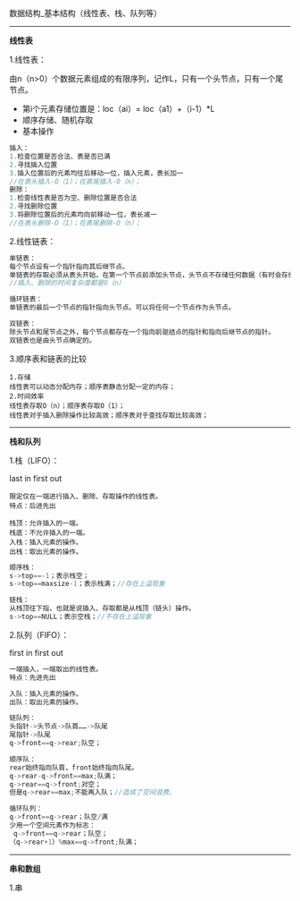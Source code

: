数据结构_基本结构（线性表、栈、队列等）



---

**线性表**

1.线性表：

由n（n>0）个数据元素组成的有限序列，记作L，只有一个头节点，只有一个尾节点。

- 第i个元素存储位置是：loc（ai）= loc（a1）+（i-1）*L
- 顺序存储、随机存取
- 基本操作

```c
插入：
1.检查位置是否合法、表是否已满
2.寻找插入位置
3.插入位置后的元素均往后移动一位，插入元素，表长加一
//在表头插入-O（1）；在表尾插入-O（n）；
删除：
1.检查线性表是否为空、删除位置是否合法
2.寻找删除位置
3.将删除位置后的元素均向前移动一位，表长减一
//在表头删除-O（1）；在表尾删除-O（n）；
```

2.线性链表：

```c
单链表：
每个节点设有一个指针指向其后继节点。
单链表的存取必须从表头开始，在第一个节点前添加头节点，头节点不存储任何数据（有时会存储表的长度）。
//插入、删除的时间复杂度都是O（n）

循环链表：
单链表的最后一个节点的指针指向头节点。可以将任何一个节点作为头节点。

双链表：
除头节点和尾节点之外，每个节点都存在一个指向前驱结点的指针和指向后继节点的指针。
双链表也是由头节点确定的。

```

3.顺序表和链表的比较

```
1.存储
线性表可以动态分配内存；顺序表静态分配一定的内存；
2.时间效率
线性表存取O（n）；顺序表存取O（1）；
线性表对于插入删除操作比较高效；顺序表对于查找存取比较高效；
```



---

**栈和队列**

1.栈（LIFO）：

last in first out

```
限定仅在一端进行插入、删除、存取操作的线性表。
特点：后进先出

栈顶：允许插入的一端。
栈底：不允许插入的一端。
入栈：插入元素的操作。
出栈：取出元素的操作。
```

```c
顺序栈：
s->top==-1；表示栈空；
s->top==maxsize-1；表示栈满；//存在上溢现象

链栈：
从栈顶往下指，也就是说插入、存取都是从栈顶（链头）操作。
s->top==NULL；表示空栈；//不存在上溢现象

```

2.队列（FIFO）：

first in first out

```c
一端插入，一端取出的线性表。
特点：先进先出

入队：插入元素的操作。
出队：取出元素的操作。
```

```c
链队列：
头指针->头节点->队首……->队尾
尾指针->队尾
q->front==q->rear;队空；

顺序队：
rear始终指向队首，front始终指向队尾。
q->rear-q->front==max;队满；
q->rear==q->front;对空；
但是q->rear==max;不能再入队；//造成了空间浪费。

循环队列：
q->front==q->rear；队空/满
少用一个空间元素作为标志：
 q->front==q->rear；队空；
（q->rear+1）%max==q->front;队满；
```

---

**串和数组**

1.串

```

```

